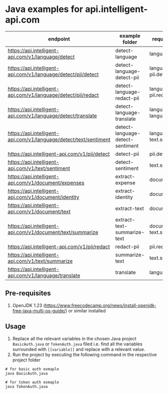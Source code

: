 # Java examples for api.intelligent-api.com

| endpoint                                                          | example folder                   | required scopes                         |
| ----------------------------------------------------------------- | -------------------------------- | --------------------------------------- |
| https://api.intelligent-api.com/v1/language/detect                | detect-language                  | language.detect                         |
| https://api.intelligent-api.com/v1/language/detect/pii/detect     | detect-language-detect-pii       | language.detect<br />pii.detect         |
| https://api.intelligent-api.com/v1/language/detect/pii/redact     | detect-language-redact-pii       | language.detect<br />pii.redact         |
| https://api.intelligent-api.com/v1/language/detect/translate      | detect-language-translate        | language.detect<br />language.translate |
| https://api.intelligent-api.com/v1/language/detect/text/sentiment | detect-language-detect-sentiment | language.detect<br />text.sentiment     |
| https://api.intelligent-api.com/v1/pii/detect                     | detect-pii                       | pii.detect                              |
| https://api.intelligent-api.com/v1/text/sentiment                 | detect-sentiment                 | text.sentiment                          |
| https://api.intelligent-api.com/v1/document/expenses              | extract-expense                  | document.expense                        |
| https://api.intelligent-api.com/v1/document/identity              | extract-identity                 | document.identity                       |
| https://api.intelligent-api.com/v1/document/text                  | extract-text                     | document.text                           |
| https://api.intelligent-api.com/v1/document/text/summarize        | extract-text-summarize-text      | document.text<br />text.summarize       |
| https://api.intelligent-api.com/v1/pii/redact                     | redact-pii                       | pii.redact                              |
| https://api.intelligent-api.com/v1/text/summarize                 | summarize-text                   | text.summarize                          |
| https://api.intelligent-api.com/v1/language/translate             | translate                        | language.translate                      |

## Pre-requisites

1. OpenJDK 1.23 (https://www.freecodecamp.org/news/install-openjdk-free-java-multi-os-guide/) or similar installed

## Usage

1. Replace all the relevant variables in the chosen Java project `BasicAuth.java` or `TokenAuth.java` filed i.e. find all the variables surrounded with `[[variable]]` and replace with a relevant value.
2. Run the project by executing the following command in the respective project folder

```shell
# for basic auth exmaple
java BasicAuth.java

# for token auth exmaple
java TokenAuth.java
```
